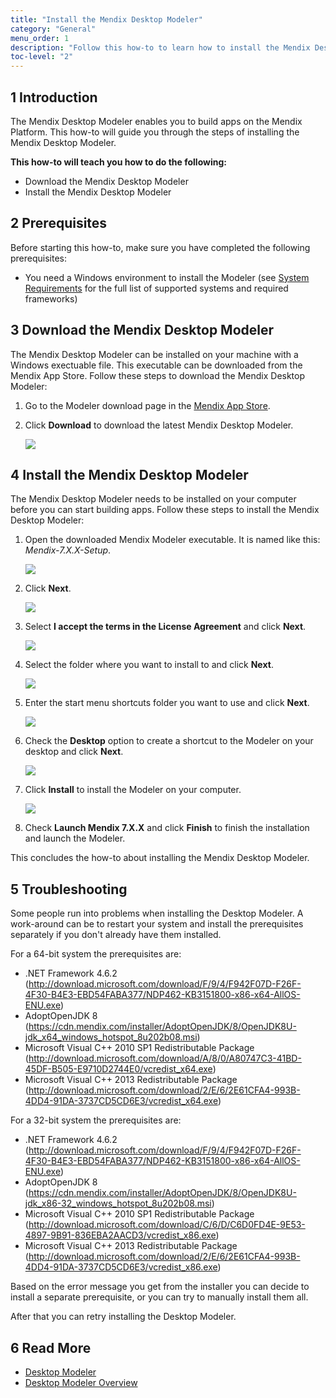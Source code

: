 ```yaml
---
title: "Install the Mendix Desktop Modeler"
category: "General"
menu_order: 1
description: "Follow this how-to to learn how to install the Mendix Desktop Modeler."
toc-level: "2"
---
```


## 1 Introduction

The Mendix Desktop Modeler enables you to build apps on the Mendix Platform. This how-to will guide you through the steps of installing the Mendix Desktop Modeler.

**This how-to will teach you how to do the following:**

* Download the Mendix Desktop Modeler
* Install the Mendix Desktop Modeler

## 2 Prerequisites

Before starting this how-to, make sure you have completed the following prerequisites:

* You need a Windows environment to install the Modeler (see [System Requirements](/refguide7/system-requirements) for the full list of supported systems and required frameworks)

## 3 Download the Mendix Desktop Modeler

The Mendix Desktop Modeler can be installed on your machine with a Windows exectuable file. This executable can be downloaded from the Mendix App Store. Follow these steps to download the Mendix Desktop Modeler:

1. Go to the Modeler download page in the [Mendix App Store](https://appstore.home.mendix.com/link/modeler/).
2. Click **Download** to download the latest Mendix Desktop Modeler.

   [![](attachments/install-the-mendix-desktop-modeler/mendix-modeler-1.jpg)](https://appstore.home.mendix.com/link/modelers/)

## 4 Install the Mendix Desktop Modeler

The Mendix Desktop Modeler needs to be installed on your computer before you can start building apps. Follow these steps to install the Mendix Desktop Modeler:

1. Open the downloaded Mendix Modeler executable. It is named like this: *Mendix-7.X.X-Setup*.

    ![](attachments/install-the-mendix-desktop-modeler/modeler-2.png)

2. Click **Next**.

    ![](attachments/install-the-mendix-desktop-modeler/modeler-3.png)

3. Select **I accept the terms in the License Agreement** and click **Next**.

    ![](attachments/install-the-mendix-desktop-modeler/modeler-4.png)

4. Select the folder where you want to install to and click **Next**.

    ![](attachments/install-the-mendix-desktop-modeler/modeler-5.png)

5. Enter the start menu shortcuts folder you want to use and click **Next**.

    ![](attachments/install-the-mendix-desktop-modeler/modeler-6.png)

6. Check the **Desktop** option to create a shortcut to the Modeler on your desktop and click **Next**.

    ![](attachments/install-the-mendix-desktop-modeler/modeler-7.png)

7. Click **Install** to install the Modeler on your computer.

    ![](attachments/install-the-mendix-desktop-modeler/modeler-8.png)

8. Check **Launch Mendix 7.X.X** and click **Finish** to finish the installation and launch the Modeler.

This concludes the how-to about installing the Mendix Desktop Modeler.

## 5 Troubleshooting

Some people run into problems when installing the Desktop Modeler. A work-around can be to restart your system and install the prerequisites separately if you don't already have them installed. 

For a 64-bit system the prerequisites are:

* .NET Framework 4.6.2 (http://download.microsoft.com/download/F/9/4/F942F07D-F26F-4F30-B4E3-EBD54FABA377/NDP462-KB3151800-x86-x64-AllOS-ENU.exe)
* AdoptOpenJDK 8 (https://cdn.mendix.com/installer/AdoptOpenJDK/8/OpenJDK8U-jdk_x64_windows_hotspot_8u202b08.msi)
* Microsoft Visual C++ 2010 SP1 Redistributable Package (http://download.microsoft.com/download/A/8/0/A80747C3-41BD-45DF-B505-E9710D2744E0/vcredist_x64.exe)
* Microsoft Visual C++ 2013 Redistributable Package (http://download.microsoft.com/download/2/E/6/2E61CFA4-993B-4DD4-91DA-3737CD5CD6E3/vcredist_x64.exe)

For a 32-bit system the prerequisites are:

* .NET Framework 4.6.2 (http://download.microsoft.com/download/F/9/4/F942F07D-F26F-4F30-B4E3-EBD54FABA377/NDP462-KB3151800-x86-x64-AllOS-ENU.exe)
* AdoptOpenJDK 8 (https://cdn.mendix.com/installer/AdoptOpenJDK/8/OpenJDK8U-jdk_x86-32_windows_hotspot_8u202b08.msi)
* Microsoft Visual C++ 2010 SP1 Redistributable Package (http://download.microsoft.com/download/C/6/D/C6D0FD4E-9E53-4897-9B91-836EBA2AACD3/vcredist_x86.exe)
* Microsoft Visual C++ 2013 Redistributable Package (http://download.microsoft.com/download/2/E/6/2E61CFA4-993B-4DD4-91DA-3737CD5CD6E3/vcredist_x86.exe)

Based on the error message you get from the installer you can decide to install a separate prerequisite, or you can try to manually install them all.

After that you can retry installing the Desktop Modeler.

## 6 Read More

* [Desktop Modeler](/refguide7/desktop-modeler)
* [Desktop Modeler Overview](/refguide7/desktop-modeler-overview)
